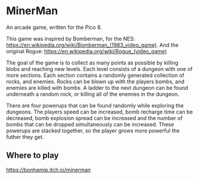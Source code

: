# MinerMan

An arcade game, written for the Pico 8.

This game was inspired by Bomberman, for the NES: https://en.wikipedia.org/wiki/Bomberman_(1983_video_game). And the original Rogue:
https://en.wikipedia.org/wiki/Rogue_(video_game)

The goal of the game is to collect as many points as possible by killing blobs and reaching new levels. Each level consists of a dungeon with one of more sections. Each section contains a randomly generated collection of rocks, and enemies. Rocks can be blown up with the players bombs, and enemies are killed with bombs. A ladder to the next dungeon can be found underneath a random rock, or killing all of the enemies in the dungeon.

There are four powerups that can be found randomly while exploring the dungeons. The players speed can be increased, bomb recharge time can be decreased, bomb explosion spread can be increased and the number of bombs that can be dropped simultaneously can be increased. These powerups are stacked together, so the player grows more powerful the futher they get.

## Where to play

https://bonhamjp.itch.io/minerman
